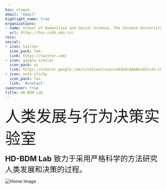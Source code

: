 ```yaml
---
bio: slogan.
email: "email"
highlight_name: true
organizations:
- name: School of Humanities and Social Science, The Chinese University of Hong Kong-Shenzhen
  url: https://hss.cuhk.edu.cn/
role: 
social:
- icon: twitter
  icon_pack: fab
  link: https://twitter.com/
- icon: google-scholar
  icon_pack: ai
  link: https://scholar.google.com/citations?user=oO3kAtQAAAAJ&hl=zh-CN
- icon: note-sticky
  icon_pack: fas
  link: '#contact'
superuser: true
title: HD-BDM Lab
---
```

<span style="font-size: 50px;">人类发展与行为决策实验室</span>

<span style="font-size: 24px;"><strong>HD-BDM Lab</strong> 致力于采用严格科学的方法研究人类发展和决策的过程。</span>

<img src="/images/meeting.jpg" style="max-width: 100%;" alt="Home Image">

